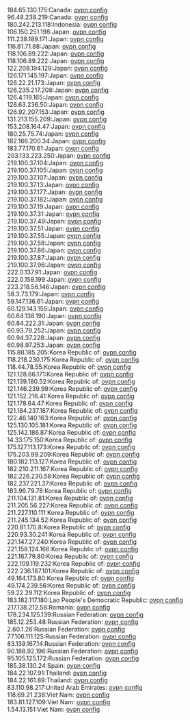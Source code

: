184.65.130.175:Canada: [ovpn config](vpn/184_65_130_175.ovpn)  
96.48.238.219:Canada: [ovpn config](vpn/96_48_238_219.ovpn)  
180.242.213.118:Indonesia: [ovpn config](vpn/180_242_213_118.ovpn)  
106.150.251.198:Japan: [ovpn config](vpn/106_150_251_198.ovpn)  
111.238.189.171:Japan: [ovpn config](vpn/111_238_189_171.ovpn)  
116.81.71.88:Japan: [ovpn config](vpn/116_81_71_88.ovpn)  
118.106.89.222:Japan: [ovpn config](vpn/118_106_89_222.ovpn)  
118.106.89.222:Japan: [ovpn config](vpn/118_106_89_222.ovpn)  
122.208.194.129:Japan: [ovpn config](vpn/122_208_194_129.ovpn)  
126.171.145.197:Japan: [ovpn config](vpn/126_171_145_197.ovpn)  
126.22.21.173:Japan: [ovpn config](vpn/126_22_21_173.ovpn)  
126.235.217.208:Japan: [ovpn config](vpn/126_235_217_208.ovpn)  
126.4.119.165:Japan: [ovpn config](vpn/126_4_119_165.ovpn)  
126.63.236.50:Japan: [ovpn config](vpn/126_63_236_50.ovpn)  
126.92.207.153:Japan: [ovpn config](vpn/126_92_207_153.ovpn)  
131.213.155.209:Japan: [ovpn config](vpn/131_213_155_209.ovpn)  
153.208.164.47:Japan: [ovpn config](vpn/153_208_164_47.ovpn)  
180.25.75.74:Japan: [ovpn config](vpn/180_25_75_74.ovpn)  
182.166.200.34:Japan: [ovpn config](vpn/182_166_200_34.ovpn)  
183.77.170.61:Japan: [ovpn config](vpn/183_77_170_61.ovpn)  
203.133.223.250:Japan: [ovpn config](vpn/203_133_223_250.ovpn)  
219.100.37.104:Japan: [ovpn config](vpn/219_100_37_104.ovpn)  
219.100.37.105:Japan: [ovpn config](vpn/219_100_37_105.ovpn)  
219.100.37.107:Japan: [ovpn config](vpn/219_100_37_107.ovpn)  
219.100.37.13:Japan: [ovpn config](vpn/219_100_37_13.ovpn)  
219.100.37.177:Japan: [ovpn config](vpn/219_100_37_177.ovpn)  
219.100.37.182:Japan: [ovpn config](vpn/219_100_37_182.ovpn)  
219.100.37.19:Japan: [ovpn config](vpn/219_100_37_19.ovpn)  
219.100.37.31:Japan: [ovpn config](vpn/219_100_37_31.ovpn)  
219.100.37.49:Japan: [ovpn config](vpn/219_100_37_49.ovpn)  
219.100.37.51:Japan: [ovpn config](vpn/219_100_37_51.ovpn)  
219.100.37.55:Japan: [ovpn config](vpn/219_100_37_55.ovpn)  
219.100.37.58:Japan: [ovpn config](vpn/219_100_37_58.ovpn)  
219.100.37.86:Japan: [ovpn config](vpn/219_100_37_86.ovpn)  
219.100.37.87:Japan: [ovpn config](vpn/219_100_37_87.ovpn)  
219.100.37.96:Japan: [ovpn config](vpn/219_100_37_96.ovpn)  
222.0.137.91:Japan: [ovpn config](vpn/222_0_137_91.ovpn)  
222.0.159.199:Japan: [ovpn config](vpn/222_0_159_199.ovpn)  
223.218.56.146:Japan: [ovpn config](vpn/223_218_56_146.ovpn)  
58.3.73.179:Japan: [ovpn config](vpn/58_3_73_179.ovpn)  
59.147.136.61:Japan: [ovpn config](vpn/59_147_136_61.ovpn)  
60.129.143.155:Japan: [ovpn config](vpn/60_129_143_155.ovpn)  
60.64.138.190:Japan: [ovpn config](vpn/60_64_138_190.ovpn)  
60.84.222.31:Japan: [ovpn config](vpn/60_84_222_31.ovpn)  
60.93.79.252:Japan: [ovpn config](vpn/60_93_79_252.ovpn)  
60.94.37.228:Japan: [ovpn config](vpn/60_94_37_228.ovpn)  
60.98.97.253:Japan: [ovpn config](vpn/60_98_97_253.ovpn)  
115.88.185.205:Korea Republic of: [ovpn config](vpn/115_88_185_205.ovpn)  
118.218.230.175:Korea Republic of: [ovpn config](vpn/118_218_230_175.ovpn)  
118.44.78.55:Korea Republic of: [ovpn config](vpn/118_44_78_55.ovpn)  
121.128.66.171:Korea Republic of: [ovpn config](vpn/121_128_66_171.ovpn)  
121.139.180.52:Korea Republic of: [ovpn config](vpn/121_139_180_52.ovpn)  
121.146.239.99:Korea Republic of: [ovpn config](vpn/121_146_239_99.ovpn)  
121.152.216.41:Korea Republic of: [ovpn config](vpn/121_152_216_41.ovpn)  
121.178.64.47:Korea Republic of: [ovpn config](vpn/121_178_64_47.ovpn)  
121.184.237.187:Korea Republic of: [ovpn config](vpn/121_184_237_187.ovpn)  
122.46.140.163:Korea Republic of: [ovpn config](vpn/122_46_140_163.ovpn)  
125.130.105.181:Korea Republic of: [ovpn config](vpn/125_130_105_181.ovpn)  
125.142.186.87:Korea Republic of: [ovpn config](vpn/125_142_186_87.ovpn)  
14.33.175.150:Korea Republic of: [ovpn config](vpn/14_33_175_150.ovpn)  
175.127.113.173:Korea Republic of: [ovpn config](vpn/175_127_113_173.ovpn)  
175.203.99.209:Korea Republic of: [ovpn config](vpn/175_203_99_209.ovpn)  
180.182.113.127:Korea Republic of: [ovpn config](vpn/180_182_113_127.ovpn)  
182.210.211.167:Korea Republic of: [ovpn config](vpn/182_210_211_167.ovpn)  
182.226.230.58:Korea Republic of: [ovpn config](vpn/182_226_230_58.ovpn)  
182.237.221.37:Korea Republic of: [ovpn config](vpn/182_237_221_37.ovpn)  
183.96.79.78:Korea Republic of: [ovpn config](vpn/183_96_79_78.ovpn)  
211.104.131.81:Korea Republic of: [ovpn config](vpn/211_104_131_81.ovpn)  
211.205.56.227:Korea Republic of: [ovpn config](vpn/211_205_56_227.ovpn)  
211.227.110.111:Korea Republic of: [ovpn config](vpn/211_227_110_111.ovpn)  
211.245.134.52:Korea Republic of: [ovpn config](vpn/211_245_134_52.ovpn)  
220.81.170.8:Korea Republic of: [ovpn config](vpn/220_81_170_8.ovpn)  
220.93.30.241:Korea Republic of: [ovpn config](vpn/220_93_30_241.ovpn)  
221.147.27.240:Korea Republic of: [ovpn config](vpn/221_147_27_240.ovpn)  
221.158.124.166:Korea Republic of: [ovpn config](vpn/221_158_124_166.ovpn)  
221.167.79.80:Korea Republic of: [ovpn config](vpn/221_167_79_80.ovpn)  
222.109.119.232:Korea Republic of: [ovpn config](vpn/222_109_119_232.ovpn)  
222.236.187.101:Korea Republic of: [ovpn config](vpn/222_236_187_101.ovpn)  
49.164.173.80:Korea Republic of: [ovpn config](vpn/49_164_173_80.ovpn)  
49.174.239.56:Korea Republic of: [ovpn config](vpn/49_174_239_56.ovpn)  
59.22.29.112:Korea Republic of: [ovpn config](vpn/59_22_29_112.ovpn)  
183.182.117.180:Lao People's Democratic Republic: [ovpn config](vpn/183_182_117_180.ovpn)  
217.138.212.58:Romania: [ovpn config](vpn/217_138_212_58.ovpn)  
178.234.125.139:Russian Federation: [ovpn config](vpn/178_234_125_139.ovpn)  
185.12.253.48:Russian Federation: [ovpn config](vpn/185_12_253_48.ovpn)  
2.60.1.26:Russian Federation: [ovpn config](vpn/2_60_1_26.ovpn)  
77.106.111.125:Russian Federation: [ovpn config](vpn/77_106_111_125.ovpn)  
83.139.167.14:Russian Federation: [ovpn config](vpn/83_139_167_14.ovpn)  
90.188.92.196:Russian Federation: [ovpn config](vpn/90_188_92_196.ovpn)  
95.105.125.172:Russian Federation: [ovpn config](vpn/95_105_125_172.ovpn)  
185.38.130.24:Spain: [ovpn config](vpn/185_38_130_24.ovpn)  
184.22.107.91:Thailand: [ovpn config](vpn/184_22_107_91.ovpn)  
184.22.161.89:Thailand: [ovpn config](vpn/184_22_161_89.ovpn)  
83.110.98.217:United Arab Emirates: [ovpn config](vpn/83_110_98_217.ovpn)  
118.69.21.238:Viet Nam: [ovpn config](vpn/118_69_21_238.ovpn)  
183.81.127.109:Viet Nam: [ovpn config](vpn/183_81_127_109.ovpn)  
1.54.13.151:Viet Nam: [ovpn config](vpn/1_54_13_151.ovpn)  
